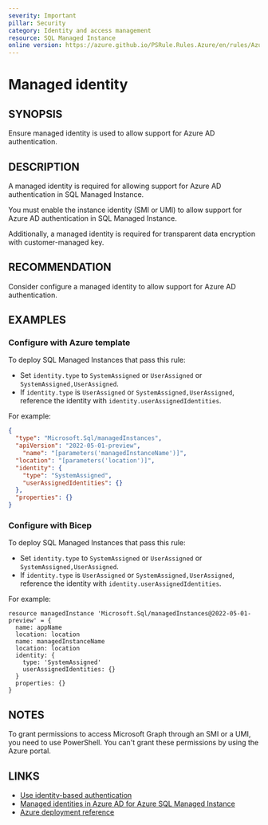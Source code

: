 ```yaml
---
severity: Important
pillar: Security
category: Identity and access management
resource: SQL Managed Instance
online version: https://azure.github.io/PSRule.Rules.Azure/en/rules/Azure.SQLMI.ManagedIdentity/
---
```


# Managed identity

## SYNOPSIS

Ensure managed identity is used to allow support for Azure AD authentication.

## DESCRIPTION

A managed identity is required for allowing support for Azure AD authentication in SQL Managed Instance.

You must enable the instance identity (SMI or UMI) to allow support for Azure AD authentication in SQL Managed Instance. 

Additionally, a managed identity is required for transparent data encryption with customer-managed key.

## RECOMMENDATION

Consider configure a managed identity to allow support for Azure AD authentication.

## EXAMPLES

### Configure with Azure template

To deploy SQL Managed Instances that pass this rule:

- Set `identity.type` to `SystemAssigned` or `UserAssigned` or `SystemAssigned,UserAssigned`.
- If `identity.type` is `UserAssigned` or `SystemAssigned,UserAssigned`, reference the identity with `identity.userAssignedIdentities`.

For example:

```json
{
  "type": "Microsoft.Sql/managedInstances",
  "apiVersion": "2022-05-01-preview",
    "name": "[parameters('managedInstanceName')]",
  "location": "[parameters('location')]",
  "identity": {
    "type": "SystemAssigned",
    "userAssignedIdentities": {}
  },
  "properties": {}
}
```
 
### Configure with Bicep

To deploy SQL Managed Instances that pass this rule:

- Set `identity.type` to `SystemAssigned` or `UserAssigned` or `SystemAssigned,UserAssigned`.
- If `identity.type` is `UserAssigned` or `SystemAssigned,UserAssigned`, reference the identity with `identity.userAssignedIdentities`.

For example:

```bicep
resource managedInstance 'Microsoft.Sql/managedInstances@2022-05-01-preview' = {
  name: appName
  location: location
  name: managedInstanceName
  location: location
  identity: {
    type: 'SystemAssigned'
    userAssignedIdentities: {}
  }
  properties: {}
}
```

## NOTES

To grant permissions to access Microsoft Graph through an SMI or a UMI, you need to use PowerShell. You can't grant these permissions by using the Azure portal.

## LINKS

- [Use identity-based authentication](https://learn.microsoft.com/azure/architecture/framework/security/design-identity-authentication#use-identity-based-authentication)
- [Managed identities in Azure AD for Azure SQL Managed Instance](https://learn.microsoft.com/azure/azure-sql/database/authentication-azure-ad-user-assigned-managed-identity)
- [Azure deployment reference](https://learn.microsoft.com/azure/templates/microsoft.sql/managedinstances)
